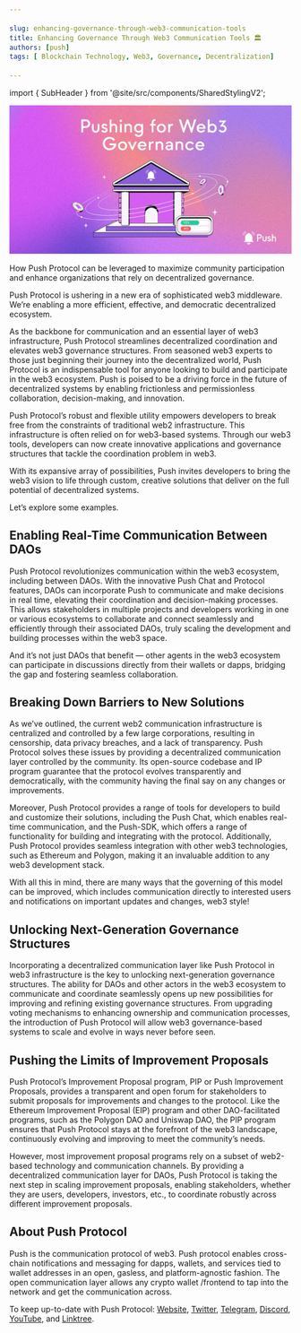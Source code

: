 ```yaml
---

slug: enhancing-governance-through-web3-communication-tools
title: Enhancing Governance Through Web3 Communication Tools 🏛️
authors: [push]
tags: [ Blockchain Technology, Web3, Governance, Decentralization]

---
```


import { SubHeader } from '@site/src/components/SharedStylingV2';

![Docusaurus Image](./cover-image.webp)
<!--truncate-->

<SubHeader>How Push Protocol can be leveraged to maximize community participation and enhance organizations that rely on decentralized governance.</SubHeader><br/>

Push Protocol is ushering in a new era of sophisticated web3 middleware. We’re enabling a more efficient, effective, and democratic decentralized ecosystem.

As the backbone for communication and an essential layer of web3 infrastructure, Push Protocol streamlines decentralized coordination and elevates web3 governance structures. From seasoned web3 experts to those just beginning their journey into the decentralized world, Push Protocol is an indispensable tool for anyone looking to build and participate in the web3 ecosystem. Push is poised to be a driving force in the future of decentralized systems by enabling frictionless and permissionless collaboration, decision-making, and innovation.

Push Protocol’s robust and flexible utility empowers developers to break free from the constraints of traditional web2 infrastructure. This infrastructure is often relied on for web3-based systems. Through our web3 tools, developers can now create innovative applications and governance structures that tackle the coordination problem in web3.

With its expansive array of possibilities, Push invites developers to bring the web3 vision to life through custom, creative solutions that deliver on the full potential of decentralized systems.

Let’s explore some examples.

## Enabling Real-Time Communication Between DAOs

Push Protocol revolutionizes communication within the web3 ecosystem, including between DAOs. With the innovative Push Chat and Protocol features, DAOs can incorporate Push to communicate and make decisions in real time, elevating their coordination and decision-making processes. This allows stakeholders in multiple projects and developers working in one or various ecosystems to collaborate and connect seamlessly and efficiently through their associated DAOs, truly scaling the development and building processes within the web3 space.

And it’s not just DAOs that benefit — other agents in the web3 ecosystem can participate in discussions directly from their wallets or dapps, bridging the gap and fostering seamless collaboration.

## Breaking Down Barriers to New Solutions

As we’ve outlined, the current web2 communication infrastructure is centralized and controlled by a few large corporations, resulting in censorship, data privacy breaches, and a lack of transparency. Push Protocol solves these issues by providing a decentralized communication layer controlled by the community. Its open-source codebase and IP program guarantee that the protocol evolves transparently and democratically, with the community having the final say on any changes or improvements.

Moreover, Push Protocol provides a range of tools for developers to build and customize their solutions, including the Push Chat, which enables real-time communication, and the Push-SDK, which offers a range of functionality for building and integrating with the protocol. Additionally, Push Protocol provides seamless integration with other web3 technologies, such as Ethereum and Polygon, making it an invaluable addition to any web3 development stack.

With all this in mind, there are many ways that the governing of this model can be improved, which includes communication directly to interested users and notifications on important updates and changes, web3 style!

## Unlocking Next-Generation Governance Structures

Incorporating a decentralized communication layer like Push Protocol in web3 infrastructure is the key to unlocking next-generation governance structures. The ability for DAOs and other actors in the web3 ecosystem to communicate and coordinate seamlessly opens up new possibilities for improving and refining existing governance structures. From upgrading voting mechanisms to enhancing ownership and communication processes, the introduction of Push Protocol will allow web3 governance-based systems to scale and evolve in ways never before seen.

## Pushing the Limits of Improvement Proposals

Push Protocol’s Improvement Proposal program, PIP or Push Improvement Proposals, provides a transparent and open forum for stakeholders to submit proposals for improvements and changes to the protocol. Like the Ethereum Improvement Proposal (EIP) program and other DAO-facilitated programs, such as the Polygon DAO and Uniswap DAO, the PIP program ensures that Push Protocol stays at the forefront of the web3 landscape, continuously evolving and improving to meet the community’s needs.

However, most improvement proposal programs rely on a subset of web2-based technology and communication channels. By providing a decentralized communication layer for DAOs, Push Protocol is taking the next step in scaling improvement proposals, enabling stakeholders, whether they are users, developers, investors, etc., to coordinate robustly across different improvement proposals.

## About Push Protocol

Push is the communication protocol of web3. Push protocol enables cross-chain notifications and messaging for dapps, wallets, and services tied to wallet addresses in an open, gasless, and platform-agnostic fashion. The open communication layer allows any crypto wallet /frontend to tap into the network and get the communication across.

To keep up-to-date with Push Protocol: [Website](https://push.org/), [Twitter](https://twitter.com/pushprotocol), [Telegram](https://t.me/epnsproject), [Discord](https://discord.gg/pushprotocol), [YouTube](https://www.youtube.com/c/EthereumPushNotificationService), and [Linktree](https://linktr.ee/pushprotocol).